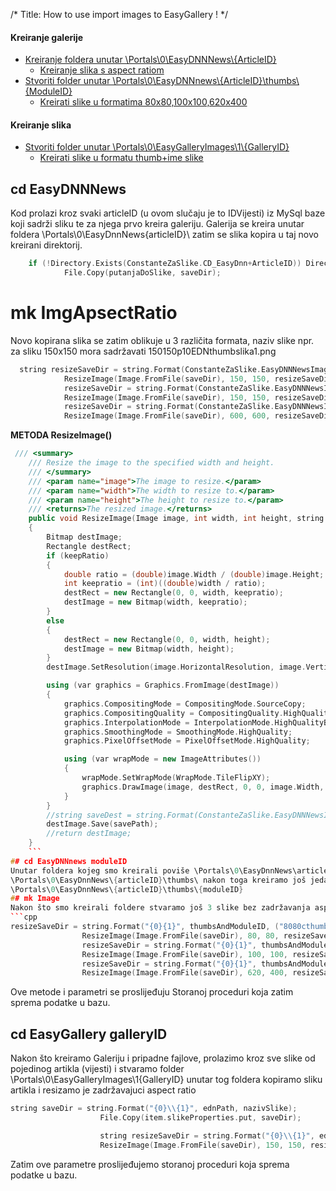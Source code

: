 /*
Title: How to use import images to EasyGallery !
*/
#### Kreiranje galerije
+ [Kreiranje foldera unutar \Portals\0\EasyDNNNews\\{ArticleID}](#cd-EasyDNNNews)
    - [Kreiranje slika s aspect ratiom](#mk-ImgAspectRatio)  
+ [Stvoriti folder unutar \Portals\0\EasyDNNnews\\{ArticleID}\thumbs\\{ModuleID}](#cd-EasyDNNnews-moduleID)
    - [Kreirati slike u formatima 80x80,100x100,620x400](#mk-Image)  
#### Kreiranje slika
+ [Stvoriti folder unutar \Portals\0\EasyGalleryImages\1\\{GalleryID}](#cd-EasyGallery-galleryID)
    - [Kreirati slike u formatu thumb+ime slike](#mk-ImageThumb)

## cd EasyDNNNews
Kod prolazi kroz svaki articleID (u ovom slučaju je to IDVijesti) iz MySql baze koji sadrži sliku te za njega prvo kreira galeriju.
Galerija se kreira unutar foldera \Portals\0\EasyDnnNews\{articleID}\  zatim se slika kopira u taj novo kreirani direktorij.
```cpp
    if (!Directory.Exists(ConstanteZaSlike.CD_EasyDnn+ArticleID)) Directory.CreateDirectory(ConstanteZaSlike.CD_EasyDnn + ArticleID);
            File.Copy(putanjaDoSlike, saveDir);
```
# mk ImgApsectRatio
Novo kopirana slika se zatim oblikuje u 3 različita formata, naziv slike npr. za sliku 150x150 mora sadržavati 150150p10EDNthumbslika1.png
```cpp
  string resizeSaveDir = string.Format(ConstanteZaSlike.EasyDNNNewsImagesPutanja, ArticleID, ("150150p" + position + "EDNthumb") + articleIDAndNazivSlike);
            ResizeImage(Image.FromFile(saveDir), 150, 150, resizeSaveDir,true);
            resizeSaveDir = string.Format(ConstanteZaSlike.EasyDNNNewsImagesPutanja, ArticleID, ("150150p713" + "EDNthumb" + articleIDAndNazivSlike));
            ResizeImage(Image.FromFile(saveDir), 150, 150, resizeSaveDir, true);
            resizeSaveDir = string.Format(ConstanteZaSlike.EasyDNNNewsImagesPutanja, ArticleID, ("600600p713" + "EDNmain" + articleIDAndNazivSlike));
            ResizeImage(Image.FromFile(saveDir), 600, 600, resizeSaveDir, true);
```
**METODA ResizeImage()**
```cpp
 /// <summary>
    /// Resize the image to the specified width and height.
    /// </summary>
    /// <param name="image">The image to resize.</param>
    /// <param name="width">The width to resize to.</param>
    /// <param name="height">The height to resize to.</param>
    /// <returns>The resized image.</returns>
    public void ResizeImage(Image image, int width, int height, string savePath, bool keepRatio)
    {
        Bitmap destImage;
        Rectangle destRect;
        if (keepRatio)
        {
            double ratio = (double)image.Width / (double)image.Height;
            int keepratio = (int)((double)width / ratio);
            destRect = new Rectangle(0, 0, width, keepratio);
            destImage = new Bitmap(width, keepratio);
        }
        else
        {
            destRect = new Rectangle(0, 0, width, height);
            destImage = new Bitmap(width, height);
        }
        destImage.SetResolution(image.HorizontalResolution, image.VerticalResolution);

        using (var graphics = Graphics.FromImage(destImage))
        {
            graphics.CompositingMode = CompositingMode.SourceCopy;
            graphics.CompositingQuality = CompositingQuality.HighQuality;
            graphics.InterpolationMode = InterpolationMode.HighQualityBicubic;
            graphics.SmoothingMode = SmoothingMode.HighQuality;
            graphics.PixelOffsetMode = PixelOffsetMode.HighQuality;

            using (var wrapMode = new ImageAttributes())
            {
                wrapMode.SetWrapMode(WrapMode.TileFlipXY);
                graphics.DrawImage(image, destRect, 0, 0, image.Width, image.Height, GraphicsUnit.Pixel, wrapMode);
            }
        }
        //string saveDest = string.Format(ConstanteZaSlike.EasyDNNNewsImagesPutanja, 99999);
        destImage.Save(savePath);
        //return destImage;
    }
    ```
## cd EasyDNNnews moduleID
Unutar foldera kojeg smo kreirali poviše \Portals\0\EasyDnnNews\articleID kreiramo novi folder 
\Portals\0\EasyDnnNews\{articleID}\thumbs\ nakon toga kreiramo još jedan folder
\Portals\0\EasyDnnNews\{articleID}\thumbs\{moduleID}
## mk Image
Nakon što smo kreirali foldere stvaramo još 3 slike bez zadržavanja aspect ratio-a. Naziv slike je u formatu heightxwidthcthumbImeslike.png
```cpp
resizeSaveDir = string.Format("{0}{1}", thumbsAndModuleID, ("8080cthumb"+nazivSlike));
                ResizeImage(Image.FromFile(saveDir), 80, 80, resizeSaveDir, false);
                resizeSaveDir = string.Format("{0}{1}", thumbsAndModuleID, ("100100cthumb" + nazivSlike));
                ResizeImage(Image.FromFile(saveDir), 100, 100, resizeSaveDir, false);
                resizeSaveDir = string.Format("{0}{1}", thumbsAndModuleID, ("620400cthumb" + nazivSlike));
                ResizeImage(Image.FromFile(saveDir), 620, 400, resizeSaveDir, false);
```
Ove metode i parametri se proslijeđuju Storanoj proceduri koja zatim sprema podatke u bazu.
## cd EasyGallery galleryID
Nakon što kreiramo Galeriju i pripadne fajlove, prolazimo kroz sve slike od pojedinog artikla (vijesti) i stvaramo folder 
\Portals\0\EasyGalleryImages\1\{GalleryID} unutar tog foldera kopiramo sliku artikla i resizamo je zadržavajuci aspect ratio
```cpp
string saveDir = string.Format("{0}\\{1}", ednPath, nazivSlike);
                    File.Copy(item.slikeProperties.put, saveDir);

                    string resizeSaveDir = string.Format("{0}\\{1}", ednPath,"thumb"+ nazivSlike);
                    ResizeImage(Image.FromFile(saveDir), 150, 150, resizeSaveDir, true);
```
Zatim ove parametre proslijeđujemo storanoj proceduri koja sprema podatke u bazu.
